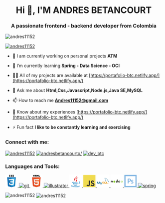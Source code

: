 <h1 align="center">Hi 👋, I'M ANDRES BETANCOURT</h1>
<h3 align="center">A passionate frontend - backend developer from Colombia</h3>

<p align="left"> <img src="https://komarev.com/ghpvc/?username=andres11152&label=Profile%20views&color=0e75b6&style=flat" alt="andres11152" /> </p>

<p align="left"> <a href="https://github.com/ryo-ma/github-profile-trophy"><img src="https://github-profile-trophy.vercel.app/?username=andres11152" alt="andres11152" /></a> </p>

- 🔭 I am currently working on personal projects **ATM**

- 🌱 I’m currently learning **Spring - Data Science - OCI**

- 👨‍💻 All of my projects are available at [https://portafolio-btc.netlify.app/](https://portafolio-btc.netlify.app/)

- 💬 Ask me about **Html,Css,Javascript,Node.js,Java SE,MySQL**

- 📫 How to reach me **Andres11152@gmail.com**

- 📄 Know about my experiences [https://portafolio-btc.netlify.app/](https://portafolio-btc.netlify.app/)

- ⚡ Fun fact **I like to be constantly learning and exercising**

<h3 align="left">Connect with me:</h3>
<p align="left">
<a href="https://codepen.io/andres11152" target="blank"><img align="center" src="https://raw.githubusercontent.com/rahuldkjain/github-profile-readme-generator/master/src/images/icons/Social/codepen.svg" alt="andres11152" height="30" width="40" /></a>
<a href="https://linkedin.com/in/andresbetancourto/" target="blank"><img align="center" src="https://raw.githubusercontent.com/rahuldkjain/github-profile-readme-generator/master/src/images/icons/Social/linked-in-alt.svg" alt="andresbetancourto/" height="30" width="40" /></a>
<a href="https://instagram.com/dev_btc" target="blank"><img align="center" src="https://raw.githubusercontent.com/rahuldkjain/github-profile-readme-generator/master/src/images/icons/Social/instagram.svg" alt="dev_btc" height="30" width="40" /></a>
</p>

<h3 align="left">Languages and Tools:</h3>
<p align="left"> <a href="https://www.w3schools.com/css/" target="_blank" rel="noreferrer"> <img src="https://raw.githubusercontent.com/devicons/devicon/master/icons/css3/css3-original-wordmark.svg" alt="css3" width="40" height="40"/> </a> <a href="https://git-scm.com/" target="_blank" rel="noreferrer"> <img src="https://www.vectorlogo.zone/logos/git-scm/git-scm-icon.svg" alt="git" width="40" height="40"/> </a> <a href="https://www.w3.org/html/" target="_blank" rel="noreferrer"> <img src="https://raw.githubusercontent.com/devicons/devicon/master/icons/html5/html5-original-wordmark.svg" alt="html5" width="40" height="40"/> </a> <a href="https://www.adobe.com/in/products/illustrator.html" target="_blank" rel="noreferrer"> <img src="https://www.vectorlogo.zone/logos/adobe_illustrator/adobe_illustrator-icon.svg" alt="illustrator" width="40" height="40"/> </a> <a href="https://www.java.com" target="_blank" rel="noreferrer"> <img src="https://raw.githubusercontent.com/devicons/devicon/master/icons/java/java-original.svg" alt="java" width="40" height="40"/> </a> <a href="https://developer.mozilla.org/en-US/docs/Web/JavaScript" target="_blank" rel="noreferrer"> <img src="https://raw.githubusercontent.com/devicons/devicon/master/icons/javascript/javascript-original.svg" alt="javascript" width="40" height="40"/> </a> <a href="https://www.mysql.com/" target="_blank" rel="noreferrer"> <img src="https://raw.githubusercontent.com/devicons/devicon/master/icons/mysql/mysql-original-wordmark.svg" alt="mysql" width="40" height="40"/> </a> <a href="https://nodejs.org" target="_blank" rel="noreferrer"> <img src="https://raw.githubusercontent.com/devicons/devicon/master/icons/nodejs/nodejs-original-wordmark.svg" alt="nodejs" width="40" height="40"/> </a> <a href="https://www.photoshop.com/en" target="_blank" rel="noreferrer"> <img src="https://raw.githubusercontent.com/devicons/devicon/master/icons/photoshop/photoshop-line.svg" alt="photoshop" width="40" height="40"/> </a> <a href="https://spring.io/" target="_blank" rel="noreferrer"> <img src="https://www.vectorlogo.zone/logos/springio/springio-icon.svg" alt="spring" width="40" height="40"/> </a> </p>

<p><img align="left" src="https://github-readme-stats.vercel.app/api/top-langs?username=andres11152&show_icons=true&locale=en&layout=compact" alt="andres11152" /></p>

<p>&nbsp;<img align="center" src="https://github-readme-stats.vercel.app/api?username=andres11152&show_icons=true&locale=en" alt="andres11152" /></p>
